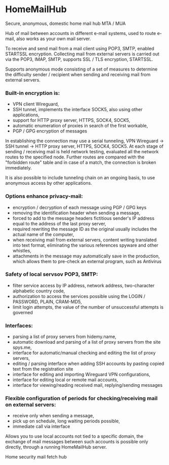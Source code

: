 # HomeMailHub
Secure, anonymous, domestic home mail hub MTA / MUA

 Hub of mail between accounts in different e-mail systems,
 used to route e-mail, also works as your own mail server.

 To receive and send mail from a mail client using POP3, SMTP, enabled STARTSSL encryption.
 Collecting mail from external servers is carried out via the POP3, IMAP, SMTP, supports SSL / TLS encryption, STARTSSL.

 Supports anonymous mode consisting of a set of measures to determine the difficulty sender / recipient when sending and receiving mail from external servers.
 
### Built-in encryption is:
 - VPN client Wireguard,
 - SSH tunnel, implements the interface SOCK5, also using other applications,
 - support for HTTP proxy server, HTTPS, SOCK4, SOCK5,
 - automatic enumeration of proxies in search of the first workable,
 - PGP / GPG encryption of messages

 In establishing the connection may use a serial tunneling, VPN Wireguard -> SSH tunnel -> HTTP proxy server, HTTPS, SOCK4, SOCK5.
 At each stage of sending / receiving mail is held network testing, evaluated all the network routes to the specified node.
 Further routes are compared with the "forbidden route" table and in case of a match, the connection is broken immediately.

 It is also possible to include tunneling chain on an ongoing basis, to use anonymous access by other applications.

### Options enhance privacy-mail:
 - encryption / decryption of each message using PGP / GPG keys
 - removing the identification header when sending a message,
 - forced to add to the message headers fictitious sender's IP address equal to the address of the last proxy server,
 - required rewriting the message ID as the original usually includes the actual name of the computer,
 - when receiving mail from external servers, content writing translated into text format, eliminating the various references spyware and other whistles,
 - attachments in the message may automatically save in the production, which allows them to pre-check an external program, such as Antivirus

### Safety of local servsov POP3, SMTP:
 - filter service access by IP address, network address, two-character alphabetic country code,
 - authorization to access the services possible using the LOGIN / PASSWORD, PLAIN, CRAM-MD5,
 - limit login attempts, the value of the number of unsuccessful attempts is governed

### Interfaces:

 - parsing a list of proxy servers from hidemy.name,
 - automatic download and parsing of a list of proxy servers from the site spys.me,
 - interface for automatic/manual checking and editing the list of proxy servers,
 - editing / parsing interface when adding SSH accounts by pasting copied text from the registration site
 - interface for editing and importing Wireguard VPN configurations,
 - interface for editing local or remote mail accounts,
 - interface for viewing/reading received mail, replying/sending messages

### Flexible configuration of periods for checking/receiving mail on external servers:
 - receive only when sending a message,
 - pick up on schedule, long waiting periods possible,
 - immediate call via interface


 Allows you to use local accounts not tied to a specific domain, the exchange of mail messages between such accounts is possible only directly, through a running HomeMailHub server.

Home security mail fetch hub
